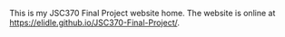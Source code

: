 This is my JSC370 Final Project website home. The website is online at https://elidle.github.io/JSC370-Final-Project/.